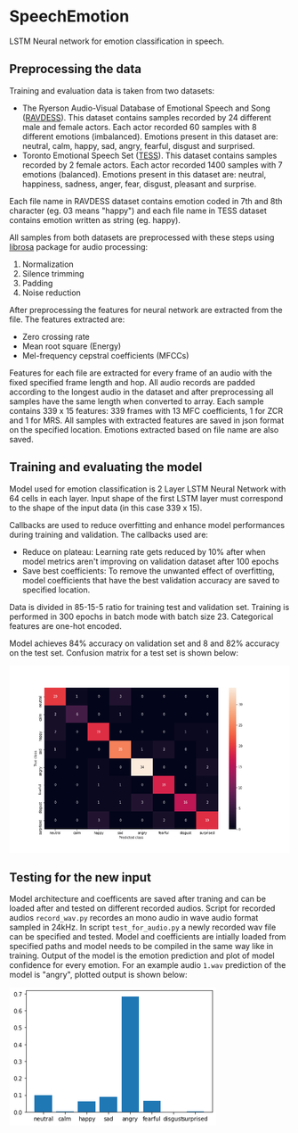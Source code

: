 # SpeechEmotion

LSTM Neural network for emotion classification in speech. 

## Preprocessing the data

Training and evaluation data is taken from two datasets:

* The Ryerson Audio-Visual Database of Emotional Speech and Song ([RAVDESS](https://zenodo.org/record/1188976#.YVET-FUzbIW)). This dataset contains samples recorded by 24 different male and female actors. Each actor recorded 60 samples with 8 different emotions (imbalanced). Emotions present in this dataset are: neutral, calm, happy, sad, angry, fearful, disgust and surprised.
* Toronto Emotional Speech Set ([TESS](https://tspace.library.utoronto.ca/handle/1807/24487)). This dataset contains samples recorded by 2 female actors. Each actor recorded 1400 samples with 7 emotions (balanced). Emotions present in this dataset are: neutral, happiness, sadness, anger, fear, disgust, pleasant and surprise.

Each file name in RAVDESS dataset contains emotion coded in 7th and 8th character (eg. 03 means "happy") and each file name in TESS dataset contains emotion written as string (eg. happy).

All samples from both datasets are preprocessed with these steps using [librosa](https://librosa.org/doc/latest/index.html) package for audio processing:

1. Normalization
2. Silence trimming
3. Padding
4. Noise reduction

After preprocessing the features for neural network are extracted from the file. The features extracted are:

* Zero crossing rate
* Mean root square (Energy)
* Mel-frequency cepstral coefficients (MFCCs)

Features for each file are extracted for every frame of an audio with the fixed specified frame length and hop. All audio records are padded according to the longest audio in the dataset and after preprocessing all samples have the same length when converted to array. Each sample contains 339 x 15 features: 339 frames with 13 MFC coefficients, 1 for ZCR and 1 for MRS. All samples with extracted features are saved in json format on the specified location. Emotions extracted based on file name are also saved.



## Training and evaluating the model

Model used for emotion classification is 2 Layer LSTM Neural Network with 64 cells in each layer. Input shape of the first LSTM layer must correspond to the shape of the input data (in this case 339 x 15).

Callbacks are used to reduce overfitting and enhance model performances during training and validation. The callbacks used are:

* Reduce on plateau: Learning rate gets reduced by 10% after when model metrics aren't improving on validation dataset after 100 epochs
* Save best coefficients: To remove the unwanted effect of overfitting, model coefficients that have the best validation accuracy are saved to specified location. 

Data is divided in 85-15-5 ratio for training test and validation set. Training is performed in 300 epochs in batch mode with batch size 23. Categorical features are one-hot encoded.

Model achieves 84% accuracy on validation set and 8 and 82% accuracy on the test set. Confusion matrix for a test set is shown below:

![Confusion matrix](plots/confusion_matrix.png)

## Testing for the new input

Model architecture and coefficents are saved after traning and can be loaded after and tested on different recorded audios. Script for recorded audios `record_wav.py` recordes an mono audio in wave audio format sampled in 24kHz. In script `test_for_audio.py` a newly recorded wav file can be specified and tested. Model and coefficients are intially loaded from specified paths and model needs to be compiled in the same way like in training. Output of the model is the emotion prediction and plot of model confidence for every emotion. For an example audio `1.wav` prediction of the model is "angry", plotted output is shown below:

![Output plot](plots/prediction.png)
